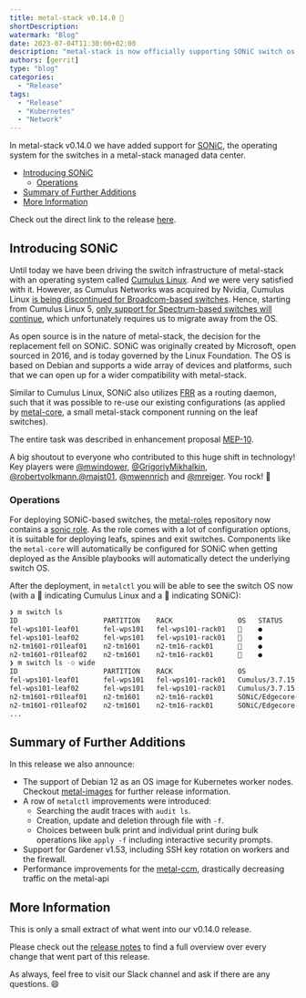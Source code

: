 ```yaml
---
title: metal-stack v0.14.0 🦔
shortDescription:
watermark: "Blog"
date: 2023-07-04T11:30:00+02:00
description: "metal-stack is now officially supporting SONiC switch os."
authors: [gerrit]
type: "blog"
categories:
  - "Release"
tags:
  - "Release"
  - "Kubernetes"
  - "Network"
---
```


In metal-stack v0.14.0 we have added support for [SONiC](https://sonicfoundation.dev/), the operating system for the switches in a metal-stack managed data center.

<!-- truncate -->

- [Introducing SONiC](#introducing-sonic)
  - [Operations](#operations)
- [Summary of Further Additions](#summary-of-further-additions)
- [More Information](#more-information)

Check out the direct link to the release [here](https://github.com/metal-stack/releases/releases/tag/v0.14.0).

## Introducing SONiC

Until today we have been driving the switch infrastructure of metal-stack with an operating system called [Cumulus Linux](https://en.wikipedia.org/wiki/Cumulus_Networks#Cumulus_Linux). And we were very satisfied with it. However, as Cumulus Networks was acquired by Nvidia, Cumulus Linux [is being discontinued for Broadcom-based switches](https://docs.nvidia.com/networking-ethernet-software/cumulus-linux-44/Whats-New/#unsupported-platforms). Hence, starting from Cumulus Linux 5, [only support for Spectrum-based switches will continue](https://docs.nvidia.com/networking-ethernet-software/cumulus-linux-50/Whats-New/#platforms), which unfortunately requires us to migrate away from the OS.

As open source is in the nature of metal-stack, the decision for the replacement fell on SONiC. SONiC was originally created by Microsoft, open sourced in 2016, and is today governed by the Linux Foundation. The OS is based on Debian and supports a wide array of devices and platforms, such that we can open up for a wider compatibility with metal-stack.

Similar to Cumulus Linux, SONiC also utilizes [FRR](https://frrouting.org/) as a routing daemon, such that it was possible to re-use our existing configurations (as applied by [metal-core](https://github.com/metal-stack/metal-core), a small metal-stack component running on the leaf switches).

The entire task was described in enhancement proposal [MEP-10](https://github.com/metal-stack/docs/pull/106).

A big shoutout to everyone who contributed to this huge shift in technology! Key players were [@mwindower](https://github.com/mwindower), [@GrigoriyMikhalkin](https://github.com/GrigoriyMikhalkin), [@robertvolkmann](https://github.com/robertvolkmann),[@majst01](https://github.com/majst01), [@mwennrich](https://github.com/mwennrich) and [@mreiger](https://github.com/mreiger). You rock! 🙂

### Operations

For deploying SONiC-based switches, the [metal-roles](https://github.com/metal-stack/metal-roles) repository now contains a [sonic role](https://github.com/metal-stack/metal-roles/tree/v0.8.15/partition/roles/sonic). As the role comes with a lot of configuration options, it is suitable for deploying leafs, spines and exit switches. Components like the `metal-core` will automatically be configured for SONiC when getting deployed as the Ansible playbooks will automatically detect the underlying switch OS.

After the deployment, in `metalctl` you will be able to see the switch OS now (with a 🐢 indicating Cumulus Linux and a 🦔 indicating SONiC):

```bash
❯ m switch ls
ID                     PARTITION    RACK                OS   STATUS
fel-wps101-leaf01      fel-wps101   fel-wps101-rack01   🐢    ●
fel-wps101-leaf02      fel-wps101   fel-wps101-rack01   🐢    ●
n2-tm1601-r01leaf01    n2-tm1601    n2-tm16-rack01      🦔    ●
n2-tm1601-r01leaf02    n2-tm1601    n2-tm16-rack01      🦔    ●
❯ m switch ls -o wide
ID                     PARTITION    RACK                OS                                                  IP              MODE          LAST SYNC   SYNC DURATION   LAST SYNC ERROR
fel-wps101-leaf01      fel-wps101   fel-wps101-rack01   Cumulus/3.7.15                                      10.5.253.130    operational   6s          1.149s          12d 13h ago
fel-wps101-leaf02      fel-wps101   fel-wps101-rack01   Cumulus/3.7.15                                      10.5.253.134    operational   2s          1.053s          25d 17h ago
n2-tm1601-r01leaf01    n2-tm1601    n2-tm16-rack01      SONiC/Edgecore-SONiC_20230505_014148_ec202111_386   10.11.253.130   operational   1s          316ms           10m 31s ago
n2-tm1601-r01leaf02    n2-tm1601    n2-tm16-rack01      SONiC/Edgecore-SONiC_20230505_014148_ec202111_386   10.11.253.134   operational   6s          387ms           30m 6s ago
...
```

## Summary of Further Additions

In this release we also announce:

- The support of Debian 12 as an OS image for Kubernetes worker nodes. Checkout [metal-images](https://github.com/metal-stack/metal-images/releases) for further release information.
- A row of `metalctl` improvements were introduced:
  - Searching the audit traces with `audit ls`.
  - Creation, update and deletion through file with `-f`.
  - Choices between bulk print and individual print during bulk operations like `apply -f` including interactive security prompts.
- Support for Gardener v1.53, including SSH key rotation on workers and the firewall.
- Performance improvements for the [metal-ccm](https://github.com/metal-stack/metal-ccm), drastically decreasing traffic on the metal-api

## More Information

This is only a small extract of what went into our v0.14.0 release.

Please check out the [release notes](https://github.com/metal-stack/releases/releases/tag/v0.14.0) to find a full overview over every change that went part of this release.

As always, feel free to visit our Slack channel and ask if there are any questions. 😄

